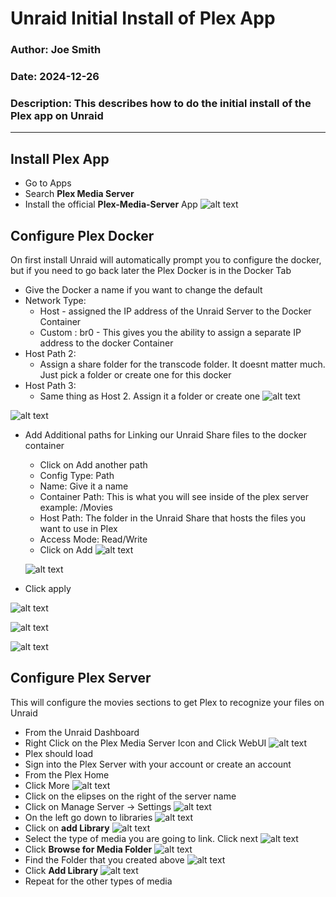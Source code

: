# Unraid Initial Install of Plex App

### Author: Joe Smith

### Date: 2024-12-26

### Description: This describes how to do the initial install of the Plex app on Unraid

--- 

## Install Plex App
- Go to Apps
- Search **Plex Media Server**
- Install the official **Plex-Media-Server** App
  ![alt text](<../Photos/Unraid/PlexInstall/Screenshot 2024-12-22 131849.png>)

## Configure Plex Docker
On first install Unraid will automatically prompt you to configure the docker, but if you need to go back later the Plex Docker is in the Docker Tab
- Give the Docker a name if you want to change the default
- Network Type:
  - Host - assigned the IP address of the Unraid Server to the Docker Container
  - Custom : br0 - This gives you the ability to assign a separate IP address to the docker Container
-  Host Path 2:
   -  Assign a share folder for the transcode folder. It doesnt matter much. Just pick a folder or create one for this docker
-  Host Path 3:
   -  Same thing as Host 2. Assign it a folder or create one
  ![alt text](<../Photos/Unraid/PlexInstall/Screenshot 2024-12-22 131934.png>)
  
  ![alt text](<../Photos/Unraid/PlexInstall/Screenshot 2024-12-22 131951.png>)

-  Add Additional paths for Linking our Unraid Share files to the docker container
   -  Click on Add another path
   -  Config Type: Path
   -  Name: Give it a name
   -  Container Path: This is what you will see inside of the plex server example: /Movies
   -  Host Path: The folder in the Unraid Share that hosts the files you want to use in Plex
   -  Access Mode: Read/Write
   -  Click on Add
    ![alt text](<../Photos/Unraid/PlexInstall/Screenshot 2024-12-22 133625.png>) 
    
    ![alt text](<../Photos/Unraid/PlexInstall/Screenshot 2024-12-22 133655.png>)

-  Click apply
  
  ![alt text](<../Photos/Unraid/PlexInstall/Screenshot 2024-12-22 133705.png>)

  ![alt text](<../Photos/Unraid/PlexInstall/Screenshot 2024-12-22 132026.png>) 
  
  ![alt text](<../Photos/Unraid/PlexInstall/Screenshot 2024-12-22 132036.png>)

## Configure Plex Server

This will configure the movies sections to get Plex to recognize your files on Unraid

- From the Unraid Dashboard
- Right Click on the Plex Media Server Icon and Click WebUI
  ![alt text](<../Photos/Unraid/PlexInstall/Screenshot 2024-12-22 132227.png>)
- Plex should load
- Sign into the Plex Server with your account or create an account
- From the Plex Home
- Click More
  ![alt text](<../Photos/Unraid/PlexInstall/Screenshot 2024-12-22 133720.png>)
- Click on the elipses on the right of the server name
- Click on Manage Server -> Settings
  ![alt text](<../Photos/Unraid/PlexInstall/Screenshot 2024-12-22 133801.png>)
- On the left go down to libraries
  ![alt text](<../Photos/Unraid/PlexInstall/Screenshot 2024-12-22 133818.png>)
- Click on **add Library**
  ![alt text](<../Photos/Unraid/PlexInstall/Screenshot 2024-12-22 133825.png>)
- Select the type of media you are going to link. Click next
  ![alt text](<../Photos/Unraid/PlexInstall/Screenshot 2024-12-22 133830.png>)
- Click **Browse for Media Folder**
  ![alt text](<../Photos/Unraid/PlexInstall/Screenshot 2024-12-22 133837.png>)
- Find the Folder that you created above
  ![alt text](<../Photos/Unraid/PlexInstall/Screenshot 2024-12-22 133846.png>)
- Click **Add Library**
  ![alt text](<../Photos/Unraid/PlexInstall/Screenshot 2024-12-22 133852.png>)
- Repeat for the other types of media